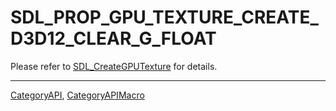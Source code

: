 # SDL_PROP_GPU_TEXTURE_CREATE_D3D12_CLEAR_G_FLOAT

Please refer to [SDL_CreateGPUTexture](SDL_CreateGPUTexture) for details.

----
[CategoryAPI](CategoryAPI), [CategoryAPIMacro](CategoryAPIMacro)

